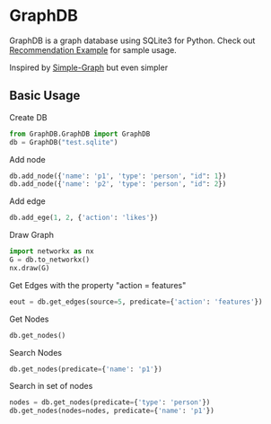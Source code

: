 # GraphDB

GraphDB is a graph database using SQLite3 for Python.
Check out [Recommendation Example](Recommendation.ipynb) for sample usage.

Inspired by [Simple-Graph](https://github.com/dpapathanasiou/simple-graph) but even simpler
## Basic Usage

Create DB

```python
from GraphDB.GraphDB import GraphDB
db = GraphDB("test.sqlite")
```

Add node

```Python
db.add_node({'name': 'p1', 'type': 'person', "id": 1})
db.add_node({'name': 'p2', 'type': 'person', "id": 2})
```

Add edge

```python
db.add_ege(1, 2, {'action': 'likes'})
```

Draw Graph

```python
import networkx as nx
G = db.to_networkx()
nx.draw(G)
```

Get Edges with the property "action = features"

```python
eout = db.get_edges(source=5, predicate={'action': 'features'})
```

Get Nodes

```python
db.get_nodes()
```

Search Nodes

```python
db.get_nodes(predicate={'name': 'p1'})
```
Search in set of nodes

```python
nodes = db.get_nodes(predicate={'type': 'person'})
db.get_nodes(nodes=nodes, predicate={'name': 'p1'})
```
